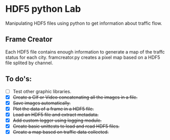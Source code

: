 # HDF5 python Lab

Manipulating HDF5 files using python to get information about traffic flow.

## Frame Creator
Each HDF5 file contains enough information to generate a map of the traffc status for each city. framcreator.py creates a pixel map based on a HDF5 file splited by channel.


## To do's:
- [ ] Test other graphic libraries.
- [x] ~~Create a GIf or Video concatenating all the images in a file.~~
- [x] ~~Save images automatically.~~
- [x] ~~Plot the data of a frame in a HDF5 file.~~
- [x] ~~Load an HDF5 file and extract metadata.~~
- [x] ~~Add custom logger using logging module.~~
- [x] ~~Create basic unittests to load and read HDF5 files.~~
- [x] ~~Create a map based on traffic data collected.~~
